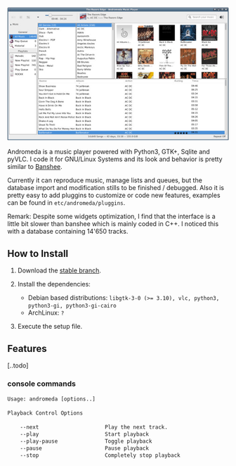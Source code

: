
![Andromeda GUI](https://raw.githubusercontent.com/rsm-gh/andromeda/master/usr/share/doc/andromeda/preview.jpeg)

Andromeda is a music player powered with Python3, GTK+, Sqlite and pyVLC. I code it for GNU/Linux Systems and its look and behavior is pretty similar to [Banshee](http://banshee.fm).

Currently it can reproduce music, manage lists and queues, but the database import and modification stills to be finished / debugged. Also it is pretty easy to add pluggins to customize or code new features, examples can be found in `etc/andromeda/pluggins`.

Remark: Despite some widgets optimization, I find that the interface is a little bit slower than banshee which is mainly coded in C++. I noticed this with a database containing 14'650 tracks.

## How to Install

1. Download the [stable branch](https://github.com/rsm-gh/andromeda/archive/master.zip).
2. Install the dependencies:
    * Debian based distributions: `libgtk-3-0 (>= 3.10), vlc, python3, python3-gi, python3-gi-cairo`
    * ArchLinux: `?`

3. Execute the setup file.

## Features

[..todo]


### console commands
```
Usage: andromeda [options..]

Playback Control Options

    --next                     Play the next track.
    --play                     Start playback
    --play-pause               Toggle playback
    --pause                    Pause playback
    --stop                     Completely stop playback
```
